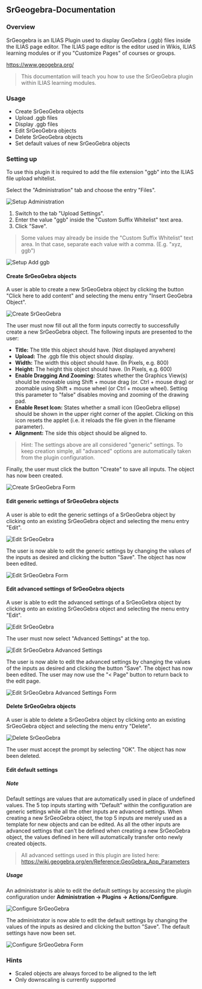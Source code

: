 ## SrGeogebra-Documentation

### Overview

SrGeogebra is an ILIAS Plugin used to display GeoGebra (.ggb) files inside the ILIAS page editor. The ILIAS page editor is the editor used in Wikis, ILIAS learning modules or if you "Customize Pages" of courses or groups.

https://www.geogebra.org/

> This documentation will teach you how to use the SrGeoGebra plugin within ILIAS learning modules.

### Usage

* Create SrGeoGebra objects
* Upload .ggb files
* Display .ggb files
* Edit SrGeoGebra objects
* Delete SrGeoGebra objects
* Set default values of new SrGeoGebra objects

### Setting up

To use this plugin it is required to add the file extension "ggb" into the ILIAS file upload whitelist.

Select the "Administration" tab and choose the entry "Files".

![Setup Administration](images/setup_administration.png)

1. Switch to the tab "Upload Settings".
2. Enter the value "ggb" inside the "Custom Suffix Whitelist" text area.
3. Click "Save".

> Some values may already be inside the "Custom Suffix Whitelist" text area. In that case, separate each value with a comma. (E.g. "xyz, ggb")

![Setup Add ggb](images/setup_add.png)

#### Create SrGeoGebra objects

A user is able to create a new SrGeoGebra object by clicking the button "Click here to add content" and selecting the menu entry "Insert GeoGebra Object".

![Create SrGeoGebra](images/create_geogebra.png)

The user must now fill out all the form inputs correctly to successfully create a new SrGeoGebra object. The following inputs are presented to the user:

* __Title:__ The title this object should have. (Not displayed anywhere)
* __Upload:__ The .ggb file this object should display.
* __Width:__ The width this object should have. (In Pixels, e.g. 800)
* __Height:__ The height this object should have. (In Pixels, e.g. 600)
* __Enable Dragging And Zooming:__ States whether the Graphics View(s) should be moveable using Shift + mouse drag (or. Ctrl + mouse drag) or zoomable using Shift + mouse wheel (or Ctrl + mouse wheel). Setting this parameter to "false" disables moving and zooming of the drawing pad.
* __Enable Reset Icon:__ States whether a small icon (GeoGebra ellipse) should be shown in the upper right corner of the applet. Clicking on this icon resets the applet (i.e. it reloads the file given in the filename parameter).
* __Alignment:__ The side this object should be aligned to.

> Hint: The settings above are all considered "generic" settings. To keep creation simple, all "advanced" options are automatically taken from the plugin configuration. 

Finally, the user must click the button "Create" to save all inputs. The object has now been created.

![Create SrGeoGebra Form](images/create_geogebra_form.png)

#### Edit generic settings of SrGeoGebra objects

A user is able to edit the generic settings of a SrGeoGebra object by clicking onto an existing SrGeoGebra object and selecting the menu entry "Edit".

![Edit SrGeoGebra](images/edit_geogebra.png)

The user is now able to edit the generic settings by changing the values of the inputs as desired and clicking the button "Save". The object has now been edited.

![Edit SrGeoGebra Form](images/edit_geogebra_form.png)

#### Edit advanced settings of SrGeoGebra objects

A user is able to edit the advanced settings of a SrGeoGebra object by clicking onto an existing SrGeoGebra object and selecting the menu entry "Edit".

![Edit SrGeoGebra](images/edit_geogebra.png)

The user must now select "Advanced Settings" at the top.

![Edit SrGeoGebra Advanced Settings](images/advanced_settings_path.png)

The user is now able to edit the advanced settings by changing the values of the inputs as desired and clicking the button "Save". The object has now been edited. The user may now use the "< Page" button to return back to the edit page.

![Edit SrGeoGebra Advanced Settings Form](images/advanced_settings_form.png)

#### Delete SrGeoGebra objects

A user is able to delete a SrGeoGebra object by clicking onto an existing SrGeoGebra object and selecting the menu entry "Delete".

![Delete SrGeoGebra](images/delete_geogebra.png)

The user must accept the prompt by selecting "OK". The object has now been deleted.

#### Edit default settings

##### Note

Default settings are values that are automatically used in place of undefined values. The 5 top inputs starting with "Default" within the configuration are generic settings while all the other inputs are advanced settings. When creating a new SrGeoGebra object, the top 5 inputs are merely used as a template for new objects and can be edited. As all the other inputs are advanced settings that can't be defined when creating a new SrGeoGebra object, the values defined in here will automatically transfer onto newly created objects.

> All advanced settings used in this plugin are listed here: https://wiki.geogebra.org/en/Reference:GeoGebra_App_Parameters

##### Usage

An administrator is able to edit the default settings by accessing the plugin configuration under __Administration -> Plugins -> Actions/Configure__.

![Configure SrGeoGebra](images/configure_path.png)

The administrator is now able to edit the default settings by changing the values of the inputs as desired and clicking the button "Save". The default settings have now been set.

![Configure SrGeoGebra Form](images/configure_form.png)

### Hints

* Scaled objects are always forced to be aligned to the left
* Only downscaling is currently supported
